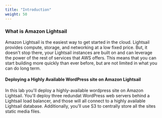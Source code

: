```yaml
---
title: "Introduction"
weight: 50
---
```


### What is Amazon Lightsail

Amazon Lightsail is the easiest way to get started in the cloud. Lightsail provides compute, storage, and networking at a low fixed price. But, it doesn't stop there, your Lightsail instances are built on and can leverage the power of the rest of services that AWS offers. This means that you can start building more quickly than ever before, but are not limited in what you can do long term. 

#### Deploying a Highly Available WordPress site on Amazon Lightsail
In this lab you'll deploy a highly-available wordpress site on Amazon Lightsail. You'll deploy three redundat WordPress web servers behind a Lightsail load balancer, and those will all connect to a highly available Lightsail database. Additionally, you'll use S3 to centrally store all the sites static media files. 